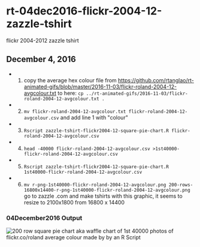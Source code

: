 # rt-04dec2016-flickr-2004-12-zazzle-tshirt
flickr 2004-2012 zazzle tshirt

## December 4, 2016

* 1. copy the average hex colour file from
  https://github.com/rtanglao/rt-animated-gifs/blob/master/2016-11-03/flickr-roland-2004-12-avgcolour.txt
  to here: ```cp ../rt-animated-gifs/2016-11-03/flickr-roland-2004-12-avgcolour.txt .```
* 2. ```mv flickr-roland-2004-12-avgcolour.txt flickr-roland-2004-12-avgcolour.csv``` and add line 1 with "colour"
* 3. ```Rscript zazzle-tshirt-flickr2004-12-square-pie-chart.R flickr-roland-2004-12-avgcolour.csv ```
* 4. ```head -40000 flickr-roland-2004-12-avgcolour.csv >1st40000-flickr-roland-2004-12-avgcolour.csv```
* 5. ```Rscript zazzle-tshirt-flickr2004-12-square-pie-chart.R 1st40000-flickr-roland-2004-12-avgcolour.csv```
* 6. ```mv r-png-1st40000-flickr-roland-2004-12-avgcolour.png 200-rows-16800x14400-r-png-1st40000-flickr-roland-2004-12-avgcolour.png``` go to zazzle .com and make tshirts with this graphic, it seems to resize to 2100x1800 from 16800 x 14400 

### 04December2016 Output

![200 row square pie chart aka waffle chart of 1st 40000 photos of flickr.co/roland average colour made by by an R Script](https://github.com/rtanglao/rt-04dec2016-flickr-2004-12-zazzle-tshirt/blob/master/200-rows-16800x14400-r-png-1st40000-flickr-roland-2004-12-avgcolour.png)
